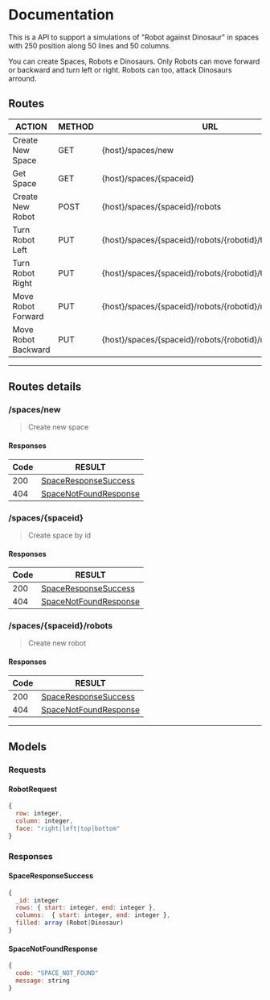 # Documentation

This is a API to support a simulations of "Robot against Dinosaur" in spaces with 250 position along 50 lines and 50 columns.

You can create Spaces, Robots e Dinosaurs. Only Robots can move forward or backward and turn left or right. Robots can too, attack Dinosaurs arround.

## Routes

ACTION | METHOD | URL | Details
------------ | ------------- | ------------- | ------------- 
Create New Space | GET | {host}/spaces/new | [Space New Details](#spacesnew) 
Get Space | GET | {host}/spaces/{spaceid} | [Space Details](#spacesspaceid) 
Create New Robot | POST | {host}/spaces/{spaceid}/robots | [RobotRequest](#robotrequest) 
Turn Robot Left | PUT | {host}/spaces/{spaceid}/robots/{robotid}/turnleft | [RobotResponse](#robotresponsesuccess)
Turn Robot Right | PUT | {host}/spaces/{spaceid}/robots/{robotid}/turnright |  [RobotResponse](#robotresponsesuccess) 
Move Robot Forward | PUT | {host}/spaces/{spaceid}/robots/{robotid}/moveforward | [RobotResponse](#robotresponsesuccess)
Move Robot Backward | PUT | {host}/spaces/{spaceid}/robots/{robotid}/movebackward |  [RobotResponse](#robotresponsesuccess) 

---

## Routes details

### /spaces/new

> Create new space

#### Responses
Code | RESULT 
------------ | -------------
200 | [SpaceResponseSuccess](#spaceresponsesuccess) 
404 | [SpaceNotFoundResponse](#spacenotfoundresponse)

### /spaces/{spaceid}

> Create space by id

#### Responses
Code | RESULT 
------------ | -------------
200 | [SpaceResponseSuccess](#spaceresponsesuccess) 
404 | [SpaceNotFoundResponse](#spacenotfoundresponse)

### /spaces/{spaceid}/robots

> Create new robot

#### Responses
Code | RESULT 
------------ | -------------
200 | [SpaceResponseSuccess](#spaceresponsesuccess) 
404 | [SpaceNotFoundResponse](#spacenotfoundresponse)

---

## Models

### Requests

#### RobotRequest

```javascript
{
  row: integer,
  column: integer,
  face: "right|left|top|bottom"
}
```
### Responses

#### SpaceResponseSuccess

```javascript
{
  _id: integer
  rows: { start: integer, end: integer },
  columns:  { start: integer, end: integer },
  filled: array (Robot|Dinosaur)
}
```
#### SpaceNotFoundResponse

```javascript
{
  code: "SPACE_NOT_FOUND"
  message: string
}
```
